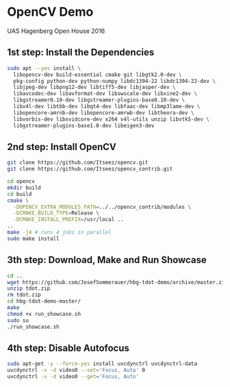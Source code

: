 # OpenCV Demo
UAS Hagenberg Open House 2016 

## 1st step: Install the Dependencies
```Bash
sudo apt --yes install \
  libopencv-dev build-essential cmake git libgtk2.0-dev \
  pkg-config python-dev python-numpy libdc1394-22 libdc1394-22-dev \
  libjpeg-dev libpng12-dev libtiff5-dev libjasper-dev \
  libavcodec-dev libavformat-dev libswscale-dev libxine2-dev \
  libgstreamer0.10-dev libgstreamer-plugins-base0.10-dev \
  libv4l-dev libtbb-dev libqt4-dev libfaac-dev libmp3lame-dev \
  libopencore-amrnb-dev libopencore-amrwb-dev libtheora-dev \
  libvorbis-dev libxvidcore-dev x264 v4l-utils unzip libvtk5-dev \
  libgstreamer-plugins-base1.0-dev libeigen3-dev
```

## 2nd step: Install OpenCV
```Bash
git clone https://github.com/Itseez/opencv.git
git clone https://github.com/Itseez/opencv_contrib.git

cd opencv
mkdir build
cd build
cmake \
  -DOPENCV_EXTRA_MODULES_PATH=../../opencv_contrib/modules \
  -DCMAKE_BUILD_TYPE=Release \
  -DCMAKE_INSTALL_PREFIX=/usr/local ..
..
make -j4 # runs 4 jobs in parallel
sudo make install
```

## 3th step: Download, Make and Run Showcase
```Bash
cd ..
wget https://github.com/JosefSommerauer/hbg-tdot-demo/archive/master.zip -O tdot.zip
unzip tdot.zip
rm tdot.zip
cd hbg-tdot-demo-master/
make
chmod +x run_showcase.sh 
sudo su
./run_showcase.sh 
```

## 4th step: Disable Autofocus
```Bash
sudo apt-get -y --force-yes install uvcdynctrl uvcdynctrl-data
uvcdynctrl -v -d video0 --set='Focus, Auto' 0
uvcdynctrl -v -d video0 --get='Focus, Auto'
```






